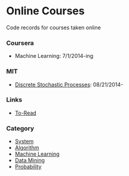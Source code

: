 Online Courses
========

Code records for courses taken online

### Coursera
* Machine Learning: 7/1/2014-ing


### MIT
* [Discrete Stochastic Processes](http://ocw.mit.edu/courses/electrical-engineering-and-computer-science/6-262-discrete-stochastic-processes-spring-2011/): 08/21/2014-


### Links
- [To-Read](./file/toread.md)


### Category
- [System](./file/system.md)
- [Algorithm](./file/algorithm.md)
- [Machine Learning](./file/ml.md)
- [Data Mining](./file/dm.md)
- [Probability](./file/prob.md)
